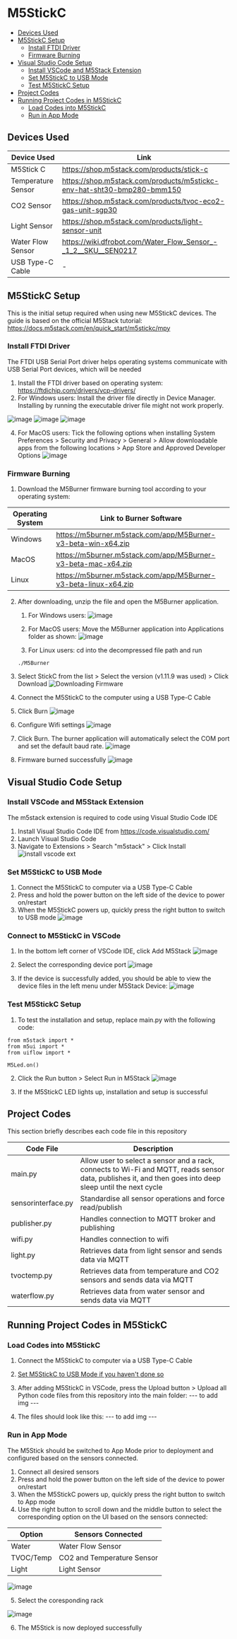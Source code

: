 # M5StickC
- [Devices Used](#materials-used)
- [M5StickC Setup](#m5stickc-setup)
    - [Install FTDI Driver](#install-ftdi-driver)
    - [Firmware Burning](#firmware-burning)
- [Visual Studio Code Setup](#visual-studio-code-setup)
   - [Install VSCode and M5Stack Extension](#install-vscode-and-m5stack-extension)
   - [Set M5StickC to USB Mode](#set-m5stickc-to-usb-mode)
   - [Test M5StickC Setup](#test-m5stickc-setup)
- [Project Codes](#project-codes)
- [Running Project Codes in M5StickC](#running-project-codes-in-m5stickc)
   - [Load Codes into M5StickC](#load-codes-into-m5stickc)
   - [Run in App Mode](#run-in-app-mode)
     
## Devices Used
| Device Used | Link | 
| --- | --- |
| M5Stick C | https://shop.m5stack.com/products/stick-c |
| Temperature Sensor | https://shop.m5stack.com/products/m5stickc-env-hat-sht30-bmp280-bmm150 |
| CO2 Sensor | https://shop.m5stack.com/products/tvoc-eco2-gas-unit-sgp30 |
| Light Sensor | https://shop.m5stack.com/products/light-sensor-unit |
| Water Flow Sensor | https://wiki.dfrobot.com/Water_Flow_Sensor_-_1_2__SKU__SEN0217 |
| USB Type-C Cable | - |

## M5StickC Setup
This is the initial setup required when using new M5StickC devices. The guide is based on the official M5Stack tutorial: https://docs.m5stack.com/en/quick_start/m5stickc/mpy

### Install FTDI Driver
The FTDI USB Serial Port driver helps operating systems communicate with USB Serial Port devices, which will be needed
1. Install the FTDI driver based on operating system: https://ftdichip.com/drivers/vcp-drivers/
2. For Windows users: Install the driver file directly in Device Manager. Installing by running the executable driver file might not work properly.

![image](https://github.com/danialhbma/ITP-SE12-Power-Monitoring/assets/91550661/2d5306f7-a931-42d2-817f-9fec8e78ed74)
![image](https://github.com/danialhbma/ITP-SE12-Power-Monitoring/assets/91550661/597c1d81-8fc9-4b77-a101-1b655d681aeb)
![image](https://github.com/danialhbma/ITP-SE12-Power-Monitoring/assets/91550661/c69396c3-428a-4b4e-92b1-0da780bf9d5b)

4. For MacOS users: Tick the following options when installing
System Preferences > Security and Privacy > General > Allow downloadable apps from the following locations > App Store and Approved Developer Options
![image](https://github.com/danialhbma/ITP-SE12-Power-Monitoring/assets/91550661/e291130b-5801-4876-a256-21de9c2674c4)

### Firmware Burning
1. Download the M5Burner firmware burning tool according to your operating system:

| Operating System | Link to Burner Software | 
| --- | --- |
| Windows | https://m5burner.m5stack.com/app/M5Burner-v3-beta-win-x64.zip |
| MacOS | https://m5burner.m5stack.com/app/M5Burner-v3-beta-mac-x64.zip |
| Linux | https://m5burner.m5stack.com/app/M5Burner-v3-beta-linux-x64.zip |

2. After downloading, unzip the file and open the M5Burner application.
    1. For Windows users:
  ![image](https://github.com/danialhbma/ITP-SE12-Power-Monitoring/assets/91550661/8b27dee7-3f68-4bcf-9b85-61cfe5f211cc)
    
    2. For MacOS users: Move the M5Burner application into Applications folder as shown:
  ![image](https://github.com/danialhbma/ITP-SE12-Power-Monitoring/assets/91550661/c8a7ce39-9e7e-4e77-aee7-5ab835938498)
    
    3. For Linux users: cd into the decompressed file path and run 
    ```
    ./M5Burner
    ```

3. Select StickC from the list > Select the version (v1.11.9 was used) > Click Download
![Downloading Firmware](https://github.com/danialhbma/ITP-SE12-Power-Monitoring/assets/91550661/12ced48d-e18a-4eeb-a697-689540347181)

4. Connect the M5StickC to the computer using a USB Type-C Cable
5. Click Burn
![image](https://github.com/danialhbma/ITP-SE12-Power-Monitoring/assets/91550661/1274f9de-980a-4a67-9f3c-8cd9d48a13b7)

6. Configure Wifi settings
![image](https://github.com/danialhbma/ITP-SE12-Power-Monitoring/assets/91550661/2d7a18b8-3603-45b6-881f-02ae7f450a0c)

7. Click Burn. The burner application will automatically select the COM port and set the default baud rate.
![image](https://github.com/danialhbma/ITP-SE12-Power-Monitoring/assets/91550661/1b59332d-a4a2-4d40-b84c-6922549df465)

8. Firmware burned successfully
![image](https://github.com/danialhbma/ITP-SE12-Power-Monitoring/assets/91550661/cbc45844-ed7b-460d-9b23-0cbfc8726cba)

## Visual Studio Code Setup
### Install VSCode and M5Stack Extension
The m5stack extension is required to code using Visual Studio Code IDE

1. Install Visual Studio Code IDE from https://code.visualstudio.com/
2. Launch Visual Studio Code
3. Navigate to Extensions > Search "m5stack" > Click Install
![install vscode ext](https://github.com/danialhbma/ITP-SE12-Power-Monitoring/assets/91550661/c091d58b-ae97-487d-9f9b-3da15ef5ff0e)

### Set M5StickC to USB Mode
1. Connect the M5StickC to computer via a USB Type-C Cable
2. Press and hold the power button on the left side of the device to power on/restart
3. When the M5StickC powers up, quickly press the right button to switch to USB mode
![image](https://github.com/danialhbma/ITP-SE12-Power-Monitoring/assets/91550661/5bd2a63e-83b5-4772-9ccf-bbb4785188b2)

### Connect to M5StickC in VSCode
1. In the bottom left corner of VSCode IDE, click Add M5Stack
![image](https://github.com/danialhbma/ITP-SE12-Power-Monitoring/assets/91550661/2540b724-6208-4e34-a623-b3d8bbb96c5f)

2. Select the corresponding device port
![image](https://github.com/danialhbma/ITP-SE12-Power-Monitoring/assets/91550661/2b606a68-24dd-46d8-882e-ffe91e8a77de)

3. If the device is successfully added, you should be able to view the device files in the left menu under M5Stack Device:
![image](https://github.com/danialhbma/ITP-SE12-Power-Monitoring/assets/91550661/e5c09bfc-841b-4b31-9467-5485c328e6ea)

### Test M5StickC Setup
1. To test the installation and setup, replace main.py with the following code:
```
from m5stack import *
from m5ui import *
from uiflow import *

M5Led.on()
```

2. Click the Run button > Select Run in M5Stack
![image](https://github.com/danialhbma/ITP-SE12-Power-Monitoring/assets/91550661/9ec1abbf-03ef-46e8-8413-72c42e23e4ce)

3. If the M5StickC LED lights up, installation and setup is successful

## Project Codes
This section briefly describes each code file in this repository

| Code File | Description | 
| --- | --- |
| main.py | Allow user to select a sensor and a rack, connects to Wi-Fi and MQTT, reads sensor data, publishes it, and then goes into deep sleep until the next cycle |
| sensorinterface.py | Standardise all sensor operations and force read/publish | 
| publisher.py | Handles connection to MQTT broker and publishing | 
| wifi.py | Handles connection to wifi | 
| light.py | Retrieves data from light sensor and sends data via MQTT | 
| tvoctemp.py | Retrieves data from temperature and CO2 sensors and sends data via MQTT | 
| waterflow.py | Retrieves data from water sensor and sends data via MQTT | 


## Running Project Codes in M5StickC
### Load Codes into M5StickC
1. Connect the M5StickC to computer via a USB Type-C Cable
2. [Set M5StickC to USB Mode if you haven't done so](#set-m5stickc-to-usb-mode)
3. After adding M5StickC in VSCode, press the Upload button > Upload all Python code files from this repository into the main folder:
--- to add img ---
   
4. The files should look like this:
--- to add img ---
   
### Run in App Mode
The M5Stick should be switched to App Mode prior to deployment and configured based on the sensors connected.
1. Connect all desired sensors 
2. Press and hold the power button on the left side of the device to power on/restart
3. When the M5StickC powers up, quickly press the right button to switch to App mode
4. Use the right button to scroll down and the middle button to select the corresponding option on the UI based on the sensors connected:

| Option | Sensors Connected | 
| --- | --- |
| Water | Water Flow Sensor | 
| TVOC/Temp | CO2 and Temperature Sensor | 
| Light | Light Sensor | 

![image](https://github.com/danialhbma/ITP-SE12-Power-Monitoring/assets/91550661/ff5dab08-151f-4a19-8c86-097adc46e9bc)

5. Select the coresponding rack

![image](https://github.com/danialhbma/ITP-SE12-Power-Monitoring/assets/91550661/7de86174-70ca-4fb6-affe-2453c347d803)

6. The M5Stick is now deployed successfully

